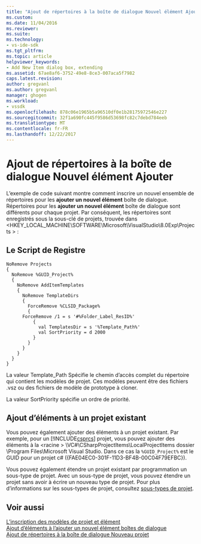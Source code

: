 ```yaml
---
title: "Ajout de répertoires à la boîte de dialogue Nouvel élément Ajouter | Documents Microsoft"
ms.custom: 
ms.date: 11/04/2016
ms.reviewer: 
ms.suite: 
ms.technology:
- vs-ide-sdk
ms.tgt_pltfrm: 
ms.topic: article
helpviewer_keywords:
- Add New Item dialog box, extending
ms.assetid: 67ae8af6-3752-49e8-8ce3-007aca5f7982
caps.latest.revision: 
author: gregvanl
ms.author: gregvanl
manager: ghogen
ms.workload:
- vssdk
ms.openlocfilehash: 878c06e1965b5a96510df0e1b28175972546e227
ms.sourcegitcommit: 32f1a690fc445f9586d53698fc82c7debd784eeb
ms.translationtype: MT
ms.contentlocale: fr-FR
ms.lasthandoff: 12/22/2017
---
```

# <a name="adding-directories-to-the-add-new-item-dialog-box"></a>Ajout de répertoires à la boîte de dialogue Nouvel élément Ajouter
L’exemple de code suivant montre comment inscrire un nouvel ensemble de répertoires pour les **ajouter un nouvel élément** boîte de dialogue. Répertoires pour les **ajouter un nouvel élément** boîte de dialogue sont différents pour chaque projet. Par conséquent, les répertoires sont enregistrés sous la sous-clé de projets, trouvée dans \<HKEY_LOCAL_MACHINE\SOFTWARE\Microsoft\VisualStudio\8.0Exp\Projects > :  
  
## <a name="the-registry-script"></a>Le Script de Registre  
  
```  
NoRemove Projects  
{  
  NoRemove %GUID_Project%  
  {  
    NoRemove AddItemTemplates  
    {  
      NoRemove TemplateDirs  
      {  
        ForceRemove %CLSID_Package%  
        {  
      ForceRemove /1 = s '#%Folder_Label_ResID%'  
          {  
            val TemplatesDir = s '%Template_Path%'     
            val SortPriority = d 2000  
          }  
        }  
      }  
    }  
  }  
}  
```  
  
 La valeur Template_Path Spécifie le chemin d’accès complet du répertoire qui contient les modèles de projet. Ces modèles peuvent être des fichiers .vsz ou des fichiers de modèle de prototype à cloner.  
  
 La valeur SortPriority spécifie un ordre de priorité.  
  
## <a name="adding-items-to-an-existing-project"></a>Ajout d’éléments à un projet existant  
 Vous pouvez également ajouter des éléments à un projet existant. Par exemple, pour un [!INCLUDE[csprcs](../../data-tools/includes/csprcs_md.md)] projet, vous pouvez ajouter des éléments à la \<racine > \VC#\CSharpProjectItems\LocalProjectItems dossier \Program Files\Microsoft Visual Studio. Dans ce cas la `%GUID_Project%` est le GUID pour un projet c# ({FAE04EC0-301F-11D3-BF4B-00C04F79EFBC}).  
  
 Vous pouvez également étendre un projet existant par programmation un sous-type de projet. Avec un sous-type de projet, vous pouvez étendre un projet sans avoir à écrire un nouveau type de projet. Pour plus d’informations sur les sous-types de projet, consultez [sous-types de projet](../../extensibility/internals/project-subtypes.md).  
  
## <a name="see-also"></a>Voir aussi  
 [L’inscription des modèles de projet et élément](../../extensibility/internals/registering-project-and-item-templates.md)   
 [Ajout d’éléments à l’ajouter un nouvel élément boîtes de dialogue](../../extensibility/internals/adding-items-to-the-add-new-item-dialog-boxes.md)   
 [Ajout de répertoires à la boîte de dialogue Nouveau projet](../../extensibility/internals/adding-directories-to-the-new-project-dialog-box.md)